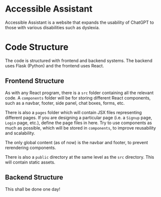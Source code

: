# Accessible Assistant
Accessible Assistant is a website that expands the usability of ChatGPT to those with various disabilities such as dyslexia.

# Code Structure
The code is structured with frontend and backend systems. The backend uses Flask (Python) and the frontend uses React.

## Frontend Structure
As with any React program, there is a `src` folder containing all the relevant code. A `components` folder will be for
storing different React components, such as a navbar, footer, side panel, chat boxes, forms, etc.

There is also a `pages` folder which will contain JSX files representing different pages. If you are designing
a particular page (i.e. a `Signup` page, `Login` page, etc.), define the page files in here. Try to use
components as much as possible, which will be stored in `components`, to improve reusability and scalability.

The only global content (as of now) is the navbar and footer, to prevent rerendering components.

There is also a `public` directory at the same level as the `src` directory. This will contain static assets.

## Backend Structure
This shall be done one day!